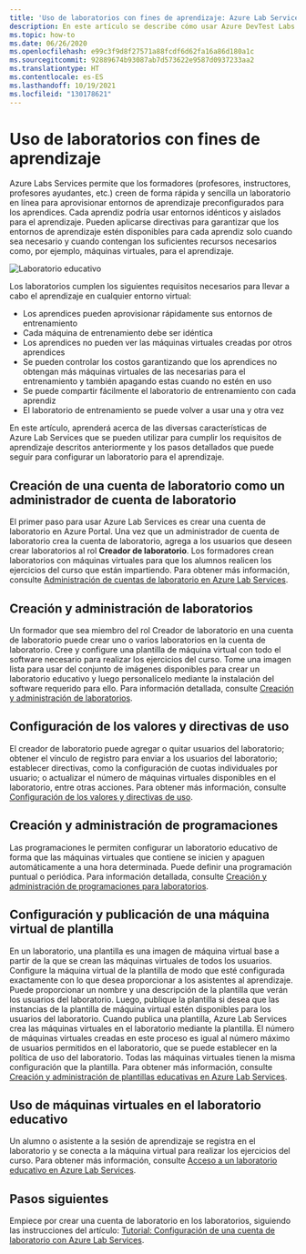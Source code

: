 ```yaml
---
title: 'Uso de laboratorios con fines de aprendizaje: Azure Lab Services'
description: En este artículo se describe cómo usar Azure DevTest Labs para crear laboratorios en Azure para escenarios de aprendizaje.
ms.topic: how-to
ms.date: 06/26/2020
ms.openlocfilehash: e99c3f9d8f27571a88fcdf6d62fa16a86d180a1c
ms.sourcegitcommit: 92889674b93087ab7d573622e9587d0937233aa2
ms.translationtype: HT
ms.contentlocale: es-ES
ms.lasthandoff: 10/19/2021
ms.locfileid: "130178621"
---
```

# <a name="use-labs-for-trainings"></a>Uso de laboratorios con fines de aprendizaje
Azure Labs Services permite que los formadores (profesores, instructores, profesores ayudantes, etc.) creen de forma rápida y sencilla un laboratorio en línea para aprovisionar entornos de aprendizaje preconfigurados para los aprendices. Cada aprendiz podría usar entornos idénticos y aislados para el aprendizaje. Pueden aplicarse directivas para garantizar que los entornos de aprendizaje estén disponibles para cada aprendiz solo cuando sea necesario y cuando contengan los suficientes recursos necesarios como, por ejemplo, máquinas virtuales, para el aprendizaje. 

![Laboratorio educativo](./media/classroom-labs-scenarios/classroom.png)

Los laboratorios cumplen los siguientes requisitos necesarios para llevar a cabo el aprendizaje en cualquier entorno virtual: 

- Los aprendices pueden aprovisionar rápidamente sus entornos de entrenamiento
- Cada máquina de entrenamiento debe ser idéntica
- Los aprendices no pueden ver las máquinas virtuales creadas por otros aprendices
- Se pueden controlar los costos garantizando que los aprendices no obtengan más máquinas virtuales de las necesarias para el entrenamiento y también apagando estas cuando no estén en uso
- Se puede compartir fácilmente el laboratorio de entrenamiento con cada aprendiz
- El laboratorio de entrenamiento se puede volver a usar una y otra vez

En este artículo, aprenderá acerca de las diversas características de Azure Lab Services que se pueden utilizar para cumplir los requisitos de aprendizaje descritos anteriormente y los pasos detallados que puede seguir para configurar un laboratorio para el aprendizaje.  

## <a name="create-the-lab-account-as-a-lab-account-administrator"></a>Creación de una cuenta de laboratorio como un administrador de cuenta de laboratorio
El primer paso para usar Azure Lab Services es crear una cuenta de laboratorio en Azure Portal. Una vez que un administrador de cuenta de laboratorio crea la cuenta de laboratorio, agrega a los usuarios que deseen crear laboratorios al rol **Creador de laboratorio**. Los formadores crean laboratorios con máquinas virtuales para que los alumnos realicen los ejercicios del curso que están impartiendo. Para obtener más información, consulte [Administración de cuentas de laboratorio en Azure Lab Services](how-to-manage-lab-accounts.md).

## <a name="create-and-manage-labs"></a>Creación y administración de laboratorios
Un formador que sea miembro del rol Creador de laboratorio en una cuenta de laboratorio puede crear uno o varios laboratorios en la cuenta de laboratorio. Cree y configure una plantilla de máquina virtual con todo el software necesario para realizar los ejercicios del curso. Tome una imagen lista para usar del conjunto de imágenes disponibles para crear un laboratorio educativo y luego personalícelo mediante la instalación del software requerido para ello. Para información detallada, consulte [Creación y administración de laboratorios](how-to-manage-classroom-labs.md).

## <a name="configure-usage-settings-and-policies"></a>Configuración de los valores y directivas de uso
El creador de laboratorio puede agregar o quitar usuarios del laboratorio; obtener el vínculo de registro para enviar a los usuarios del laboratorio; establecer directivas, como la configuración de cuotas individuales por usuario; o actualizar el número de máquinas virtuales disponibles en el laboratorio, entre otras acciones. Para obtener más información, consulte [Configuración de los valores y directivas de uso](how-to-configure-student-usage.md).

## <a name="create-and-manage-schedules"></a>Creación y administración de programaciones
Las programaciones le permiten configurar un laboratorio educativo de forma que las máquinas virtuales que contiene se inicien y apaguen automáticamente a una hora determinada. Puede definir una programación puntual o periódica. Para información detallada, consulte [Creación y administración de programaciones para laboratorios](how-to-create-schedules.md).

## <a name="set-up-and-publish-a-template-vm"></a>Configuración y publicación de una máquina virtual de plantilla
En un laboratorio, una plantilla es una imagen de máquina virtual base a partir de la que se crean las máquinas virtuales de todos los usuarios. Configure la máquina virtual de la plantilla de modo que esté configurada exactamente con lo que desea proporcionar a los asistentes al aprendizaje. Puede proporcionar un nombre y una descripción de la plantilla que verán los usuarios del laboratorio. Luego, publique la plantilla si desea que las instancias de la plantilla de máquina virtual estén disponibles para los usuarios del laboratorio. Cuando publica una plantilla, Azure Lab Services crea las máquinas virtuales en el laboratorio mediante la plantilla. El número de máquinas virtuales creadas en este proceso es igual al número máximo de usuarios permitidos en el laboratorio, que se puede establecer en la política de uso del laboratorio. Todas las máquinas virtuales tienen la misma configuración que la plantilla. Para obtener más información, consulte [Creación y administración de plantillas educativas en Azure Lab Services](how-to-create-manage-template.md). 

## <a name="use-vms-in-the-classroom-lab"></a>Uso de máquinas virtuales en el laboratorio educativo
Un alumno o asistente a la sesión de aprendizaje se registra en el laboratorio y se conecta a la máquina virtual para realizar los ejercicios del curso. Para obtener más información, consulte [Acceso a un laboratorio educativo en Azure Lab Services](how-to-use-classroom-lab.md).

## <a name="next-steps"></a>Pasos siguientes
Empiece por crear una cuenta de laboratorio en los laboratorios, siguiendo las instrucciones del artículo: [Tutorial: Configuración de una cuenta de laboratorio con Azure Lab Services](tutorial-setup-lab-account.md).